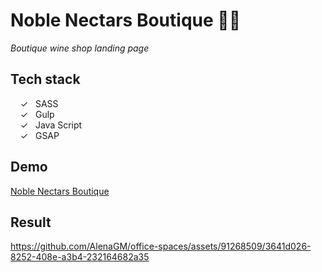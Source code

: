 # Noble Nectars Boutique 🍷🍇

_Boutique wine shop landing page_ <br>

## Tech stack

&nbsp;&nbsp;&nbsp;&nbsp;&check;&nbsp;&nbsp; SASS<br>
&nbsp;&nbsp;&nbsp;&nbsp;&check;&nbsp;&nbsp; Gulp<br>
&nbsp;&nbsp;&nbsp;&nbsp;&check;&nbsp;&nbsp; Java Script<br>
&nbsp;&nbsp;&nbsp;&nbsp;&check;&nbsp;&nbsp; GSAP<br>

## Demo
[Noble Nectars Boutique]

## Result
https://github.com/AlenaGM/office-spaces/assets/91268509/3641d026-8252-408e-a3b4-232164682a35

<br><br>

[Noble Nectars Boutique]: https://noble-nectars-boutique.netlify.app/
